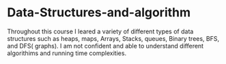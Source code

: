 # Data-Structures-and-algorithm

Throughout this course I leared a variety of different types of data structures such as heaps, maps, Arrays, Stacks, queues, Binary trees, BFS, and DFS( graphs). I am not confident and able to understand different algorithims and running time complexities.

